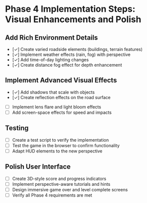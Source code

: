 # Phase 4 Implementation Steps: Visual Enhancements and Polish

## Add Rich Environment Details

- [✓] Create varied roadside elements (buildings, terrain features)
- [✓] Implement weather effects (rain, fog) with perspective
- [✓] Add time-of-day lighting changes
- [✓] Create distance fog effect for depth enhancement

## Implement Advanced Visual Effects

- [✓] Add shadows that scale with objects
- [✓] Create reflection effects on the road surface
- [ ] Implement lens flare and light bloom effects
- [ ] Add screen-space effects for speed and impacts

## Testing

- [ ] Create a test script to verify the implementation
- [ ] Test the game in the browser to confirm functionality
- [ ] Adapt HUD elements to the new perspective

## Polish User Interface

- [ ] Create 3D-style score and progress indicators
- [ ] Implement perspective-aware tutorials and hints
- [ ] Design immersive game over and level complete screens
- [ ] Verify all Phase 4 requirements are met
